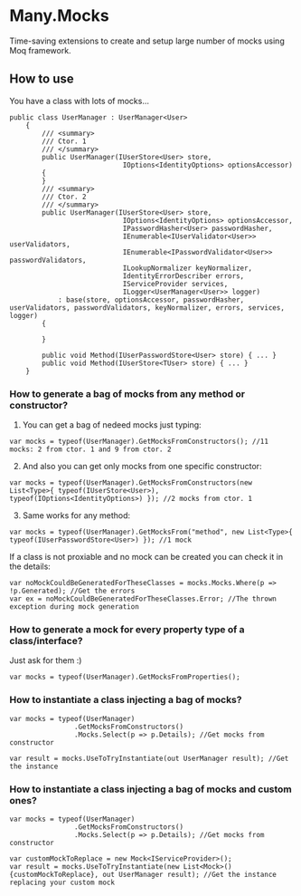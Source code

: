 # Many.Mocks
Time-saving extensions to create and setup large number of mocks using Moq framework.

## **How to use**

You have a class with lots of mocks...
```
public class UserManager : UserManager<User>
    {
        /// <summary>
        /// Ctor. 1
        /// </summary>
        public UserManager(IUserStore<User> store, 
                            IOptions<IdentityOptions> optionsAccessor)
        {
        }
        /// <summary>
        /// Ctor. 2
        /// </summary>
        public UserManager(IUserStore<User> store, 
                            IOptions<IdentityOptions> optionsAccessor,
                            IPasswordHasher<User> passwordHasher, 
                            IEnumerable<IUserValidator<User>> userValidators, 
                            IEnumerable<IPasswordValidator<User>> passwordValidators, 
                            ILookupNormalizer keyNormalizer, 
                            IdentityErrorDescriber errors, 
                            IServiceProvider services,
                            ILogger<UserManager<User>> logger)
            : base(store, optionsAccessor, passwordHasher, userValidators, passwordValidators, keyNormalizer, errors, services, logger)
        {
            
        }

        public void Method(IUserPasswordStore<User> store) { ... }
        public void Method(IUserStore<TUser> store) { ... }
    }
```
  
### **How to generate a bag of mocks from any method or constructor?**
1. You can get a bag of nedeed mocks just typing:
```
var mocks = typeof(UserManager).GetMocksFromConstructors(); //11 mocks: 2 from ctor. 1 and 9 from ctor. 2
```

2. And also you can get only mocks from one specific constructor:
```
var mocks = typeof(UserManager).GetMocksFromConstructors(new List<Type>{ typeof(IUserStore<User>), typeof(IOptions<IdentityOptions>) }); //2 mocks from ctor. 1
```

3. Same works for any method:
```
var mocks = typeof(UserManager).GetMocksFrom("method", new List<Type>{ typeof(IUserPasswordStore<User>) }); //1 mock
```

If a class is not proxiable and no mock can be created you can check it in the details:
```
var noMockCouldBeGeneratedForTheseClasses = mocks.Mocks.Where(p => !p.Generated); //Get the errors
var ex = noMockCouldBeGeneratedForTheseClasses.Error; //The thrown exception during mock generation
```

### **How to generate a mock for every property type of a class/interface?**
Just ask for them :)
```
var mocks = typeof(UserManager).GetMocksFromProperties();
```

### **How to instantiate a class injecting a bag of mocks?**
```
var mocks = typeof(UserManager)
                .GetMocksFromConstructors()
                .Mocks.Select(p => p.Details); //Get mocks from constructor

var result = mocks.UseToTryInstantiate(out UserManager result); //Get the instance
```

### **How to instantiate a class injecting a bag of mocks and custom ones?**
```
var mocks = typeof(UserManager)
                .GetMocksFromConstructors()
                .Mocks.Select(p => p.Details); //Get mocks from constructor

var customMockToReplace = new Mock<IServiceProvider>();
var result = mocks.UseToTryInstantiate(new List<Mock>() {customMockToReplace}, out UserManager result); //Get the instance replacing your custom mock
```
